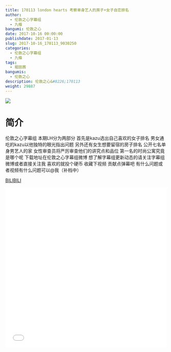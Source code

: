 ```yaml
---
title: 170113 london hearts 考察单身艺人的房子+女子自恋排名
author: 
  - 伦敦之心字幕组
  - 九條
bangumi: 伦敦之心
date: 2017-10-16 00:00:00
publishdate: 2017-01-13
slug: 2017-10-16_170113_9030250
categories: 
  - 伦敦之心字幕组
  - 九條
tags: 
  - 堀田茜
bangumis: 
  - 伦敦之心
description: 伦敦之心&#8226;170113
weight: 29887
---
```


![](https://i.imgur.com/eE5lBAG.jpg)

# 简介  
伦敦之心字幕组 本期LH分为两部分 首先是kazu选出自己喜欢的女子排名 男女通吃的kazu以他独特的眼光指出问题 另外还有女生想要留宿的房子排名 公开七名单身男艺人的家 女性审查员将严厉审查他们的讲究点和品位 第一名的时尚公寓究竟是哪个呢 下载地址在伦敦之心字幕组微博 想了解字幕组更新动态的请关注字幕组微博或者直接关注我 喜欢的就投个硬币 收藏下视频 贡献点弹幕吧 有什么问题或者视频有什么问题可以@我（补档中）

  [BILIBILI](https://www.bilibili.com/video/av9030250/)


<div class="vcontainer">  <iframe class='video' src="//www.bilibili.com/html/html5player.html?cid=14916745&aid=9030250" width="100%" height="500" frameborder="0" allowfullscreen="allowfullscreen"></iframe></div>

